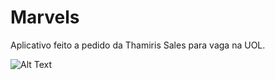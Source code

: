 # Marvels
Aplicativo feito a pedido da Thamiris Sales para vaga na UOL.  

![Alt Text](https://media.giphy.com/media/3o752cqASFCSgpsNW0/giphy.gif)
